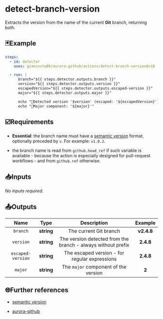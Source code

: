 # detect-branch-version

Extracts the version from the name of the current **Git** branch, returning both.

## 🃏Example

```yaml
steps:
  - id: detector
    uses: giancosta86/aurora-github/actions/detect-branch-version@v10

  - run: |
      branch="${{ steps.detector.outputs.branch }}"
      version="${{ steps.detector.outputs.version }}"
      escapedVersion="${{ steps.detector.outputs.escaped-version }}"
      major="${{ steps.detector.outputs.major }}"

      echo "🔎Detected version '$version' (escaped: '${escapedVersion}') from branch '$branch'"
      echo "🔎Major component: '${major}'"
```

## ☑️Requirements

- **Essential**: the branch name must have a [semantic version](https://semver.org/) format, optionally preceded by `v`. For example: `v1.0.2`.

- the branch name is read from `github.head_ref` if such variable is available - because the action is especially designed for pull-request workflows - and from `github.ref` otherwise.

## 📥Inputs

_No inputs required._

## 📤Outputs

|       Name        |    Type    |                         Description                          |   Example   |
| :---------------: | :--------: | :----------------------------------------------------------: | :---------: |
|     `branch`      | **string** |                    The current Git branch                    | **v2.4.8**  |
|     `version`     | **string** | The version detected from the branch - always without prefix |  **2.4.8**  |
| `escaped-version` | **string** |        The escaped version - for regular expressions         | **2\.4\.8** |
|      `major`      | **string** |             The `major` component of the version             |    **2**    |

## 🌐Further references

- [semantic version](https://semver.org/)

- [aurora-github](../../README.md)
